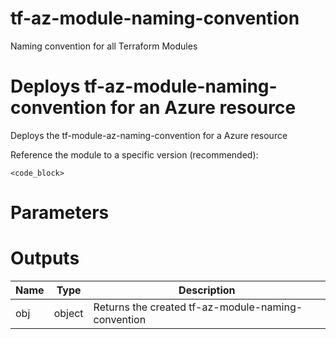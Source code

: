 # tf-az-module-naming-convention
Naming convention for all Terraform Modules

# Deploys tf-az-module-naming-convention for an Azure resource

Deploys the tf-module-az-naming-convention for a Azure resource


Reference the module to a specific version (recommended):
```hcl
<code_block>
```

# Parameters
## <paraml1>


# Outputs
| Name | Type | Description | 
| -- | -- | -- | 
| obj | object | Returns the created tf-az-module-naming-convention 